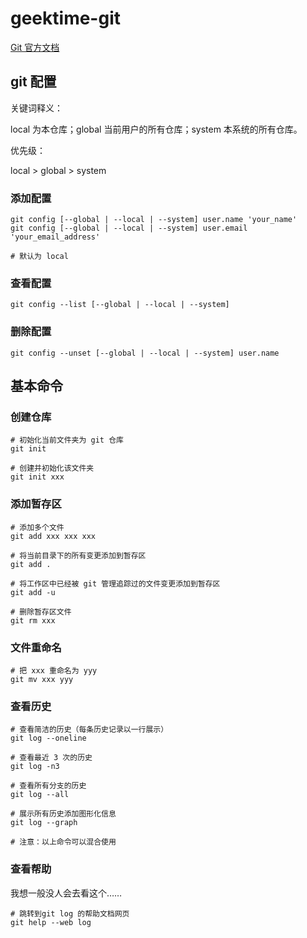 # geektime-git

[Git 官方文档](https://git-scm.com/book/zh/v2)

## git 配置

关键词释义：

local 为本仓库；global 当前用户的所有仓库；system 本系统的所有仓库。

优先级：

local > global > system

### 添加配置

```
git config [--global | --local | --system] user.name 'your_name'
git config [--global | --local | --system] user.email 'your_email_address'

# 默认为 local
```

### 查看配置

```
git config --list [--global | --local | --system]
```
### 删除配置

```
git config --unset [--global | --local | --system] user.name
```

## 基本命令

### 创建仓库

```
# 初始化当前文件夹为 git 仓库
git init 

# 创建并初始化该文件夹
git init xxx
```

### 添加暂存区

```
# 添加多个文件
git add xxx xxx xxx

# 将当前目录下的所有变更添加到暂存区
git add .

# 将工作区中已经被 git 管理追踪过的文件变更添加到暂存区
git add -u

# 删除暂存区文件
git rm xxx
```

### 文件重命名

```
# 把 xxx 重命名为 yyy
git mv xxx yyy
```

### 查看历史

```
# 查看简洁的历史（每条历史记录以一行展示）
git log --oneline

# 查看最近 3 次的历史
git log -n3

# 查看所有分支的历史
git log --all

# 展示所有历史添加图形化信息
git log --graph

# 注意：以上命令可以混合使用
```

### 查看帮助

我想一般没人会去看这个……

```
# 跳转到git log 的帮助文档网页
git help --web log
```
